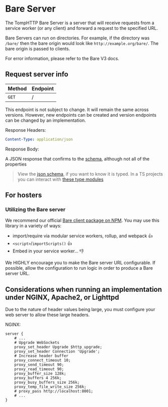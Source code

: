 # Bare Server

The TompHTTP Bare Server is a server that will receive requests from a service worker (or any client) and forward a request to the specified URL.

Bare Servers can run on directories. For example, if the directory was `/bare/` then the bare origin would look like `http://example.org/bare/`. The bare origin is passed to clients.

For error information, please refer to the Bare V3 docs.

## Request server info

| Method | Endpoint |
| ------ | -------- |
| `GET`  | /        |

This endpoint is not subject to change. It will remain the same across versions. However, new endpoints can be created and version endpoints can be changed by an implementation.

Response Headers:

```yaml
Content-Type: application/json
```

Response Body:

A JSON response that confirms to the [schema](./types/schema.json), although not all of the properties

> View the [json schema](./types/schema.json.json), if you want to know it is typed.
> In a TS projects you can interact with [these type modules](types/index.d.ts)

## For hosters

### Utilizing the Bare server

We recommend our official [Bare client package on NPM](https://www.npmjs.com/package/@tomphttp/bare-client). You may use this library in a variety of ways:

- import/require via modular service workers, rollup, and webpack 👍
- `<script>`/`importScripts()` 👍
- Embed in your service worker... 👎

We HIGHLY encourage you to make the Bare server URL configurable. If possible, allow the configuration to run logic in order to produce a Bare server URL.

## Considerations when running an implementation under NGINX, Apache2, or Lighttpd

Due to the nature of header values being large, you must configure your web server to allow these large headers.

NGINX:

```nginx
server {
	# ...
	# Upgrade WebSockets
	proxy_set_header Upgrade $http_upgrade;
	proxy_set_header Connection 'Upgrade';
	# Increase header buffer
	proxy_connect_timeout 10;
	proxy_send_timeout 90;
	proxy_read_timeout 90;
	proxy_buffer_size 128k;
	proxy_buffers 4 256k;
	proxy_busy_buffers_size 256k;
	proxy_temp_file_write_size 256k;
	# proxy_pass http://localhost:8001;
	# ...
}
```
